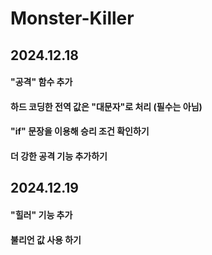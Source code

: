 # Monster-Killer

## 2024.12.18
#### "공격" 함수 추가
#### 하드 코딩한 전역 값은 "대문자"로 처리 (필수는 아님)
#### "if" 문장을 이용해 승리 조건 확인하기
#### 더 강한 공격 기능 추가하기

## 2024.12.19
#### "힐러" 기능 추가
#### 불리언 값 사용 하기